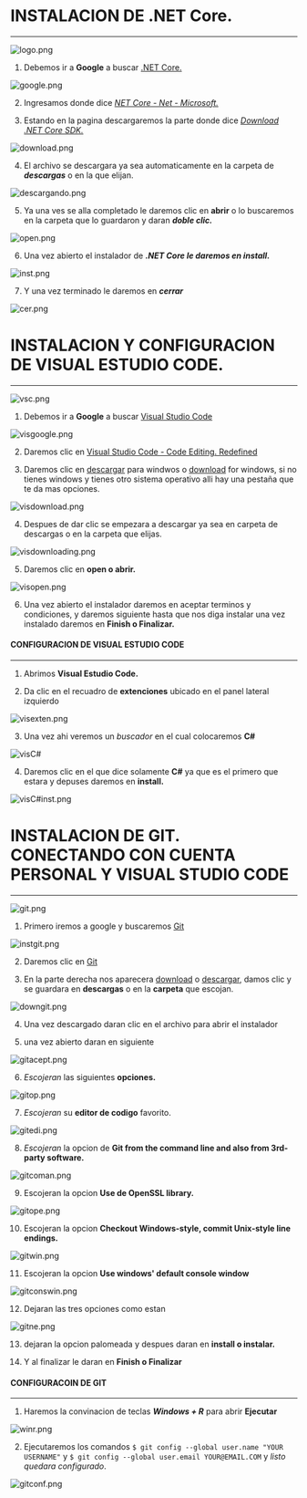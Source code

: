 # INSTALACION DE .NET Core.

---

![logo.png](https://github.com/CarlosGtzOf/TAREAS-POO/blob/master/images/logo.png)

1. Debemos ir a __Google__ a buscar [.NET Core.](https://www.google.com/search?q=.net+core&oq=.NET+Core&aqs=chrome.0.69i59j69i61j0l5.7108j0j4&sourceid=chrome&ie=UTF-8)

![google.png](https://github.com/CarlosGtzOf/TAREAS-POO/blob/master/images/google.png)

2. Ingresamos donde dice [_NET Core - Net - Microsoft._](https://dotnet.microsoft.com/download)

3. Estando en la pagina descargaremos la parte donde dice [_Download .NET Core SDK._](https://dotnet.microsoft.com/download/thank-you/dotnet-sdk-2.2.402-windows-x64-installer)

![download.png](https://github.com/CarlosGtzOf/TAREAS-POO/blob/master/images/download.png)

4. El archivo se descargara ya sea automaticamente en la carpeta de ***descargas*** o en la que elijan.

![descargando.png](https://github.com/CarlosGtzOf/TAREAS-POO/blob/master/images/descargado.png)

5. Ya una ves se alla completado le daremos clic en **abrir** o lo buscaremos en la carpeta que lo guardaron y daran ***doble clic.***

![open.png](https://github.com/CarlosGtzOf/TAREAS-POO/blob/master/images/open.png)

6. Una vez abierto el instalador de *__.NET Core le daremos en install.__*

![inst.png](https://github.com/CarlosGtzOf/TAREAS-POO/blob/master/images/inst.png)

7. Y una vez terminado le daremos en ***cerrar***

![cer.png](https://github.com/CarlosGtzOf/TAREAS-POO/blob/master/images/cer.png)

# INSTALACION Y CONFIGURACION DE VISUAL ESTUDIO CODE.

---

![vsc.png](https://github.com/CarlosGtzOf/TAREAS-POO/blob/master/images/vsc.png)

1. Debemos ir a __Google__ a buscar [Visual Studio Code](https://www.google.com/search?sxsrf=ACYBGNSRqQsIrRVbSlUU7rMppF_Aguf_5g%3A1568270754427&ei=oul5XbnTGcXV-gTvhKvYCg&q=Visual+Studio+Code&oq=Visual+Studio+Code&gs_l=psy-ab.3..35i39j0l3j0i67l2j0l4.1726.6689..7031...0.2..0.195.979.0j6......0....1..gws-wiz.......0i71j35i305i39j0i7i10i30j0i10.4axb79sRn8U&ved=0ahUKEwi5rOrp18rkAhXFqp4KHW_CCqsQ4dUDCAs&uact=5)

![visgoogle.png](https://github.com/CarlosGtzOf/TAREAS-POO/blob/master/images/visgoogle.png)

2. Daremos clic en [Visual Studio Code - Code Editing. Redefined](https://code.visualstudio.com/)

3. Daremos clic en [descargar](https://code.visualstudio.com/docs/?dv=win) para windwos o [download](https://code.visualstudio.com/docs/?dv=win) for windows, si no tienes windows y tienes otro sistema operativo alli hay una pestaña que te da mas opciones.

![visdownload.png](https://github.com/CarlosGtzOf/TAREAS-POO/blob/master/images/visdownload.png)

4. Despues de dar clic se empezara a descargar ya sea en carpeta de descargas o en la carpeta que elijas.

![visdownloading.png](https://github.com/CarlosGtzOf/TAREAS-POO/blob/master/images/visdownloading.png)

5. Daremos clic en __open o abrir.__

![visopen.png](https://github.com/CarlosGtzOf/TAREAS-POO/blob/master/images/visopen.png)

6. Una vez abierto el instalador daremos en aceptar terminos y condiciones, y daremos siguiente hasta que nos diga instalar una vez instalado daremos en __Finish o Finalizar.__

#### CONFIGURACION DE VISUAL ESTUDIO CODE

---

1. Abrimos __Visual Estudio Code.__

2. Da clic en el recuadro de __extenciones__ ubicado en el panel lateral izquierdo 

![visexten.png](https://github.com/CarlosGtzOf/TAREAS-POO/blob/master/images/visexten.png)

3. Una vez ahi veremos un _buscador_ en el cual colocaremos __C#__

![visC#](https://github.com/CarlosGtzOf/TAREAS-POO/blob/master/images/visC%23.png)

4. Daremos clic en el que dice solamente __C#__ ya que es el primero que estara y depuses daremos en __install.__

![visC#inst.png](https://github.com/CarlosGtzOf/TAREAS-POO/blob/master/images/visC%23Inst.png)



# INSTALACION DE GIT. CONECTANDO CON CUENTA PERSONAL Y VISUAL STUDIO CODE

---

![git.png](https://github.com/CarlosGtzOf/TAREAS-POO/blob/master/images/git.png)

1. Primero iremos a google y buscaremos [Git](https://github.com/FelixELM/POO/blob/master/Setup/Imagenes/git1.PNG)

![instgit.png](https://github.com/CarlosGtzOf/TAREAS-POO/blob/master/images/instgit.png)

2. Daremos clic en [Git](https://git-scm.com/)

3. En la parte derecha nos aparecera [download](https://git-scm.com/download/win) o [descargar](https://git-scm.com/download/win), damos clic y se guardara en __descargas__ o en la __carpeta__ que escojan.

![downgit.png](https://github.com/CarlosGtzOf/TAREAS-POO/blob/master/images/downgit.png)

4. Una vez descargado daran clic en el archivo para abrir el instalador 

5. una vez abierto daran en siguiente 

![gitacept.png](https://github.com/CarlosGtzOf/TAREAS-POO/blob/master/images/gitacept.png)

6. _Escojeran_ las siguientes __opciones.__

![gitop.png](https://github.com/CarlosGtzOf/TAREAS-POO/blob/master/images/gitop.png)

7. _Escojeran_ su __editor de codigo__ favorito.

![gitedi.png](https://github.com/CarlosGtzOf/TAREAS-POO/blob/master/images/gitedi.png)

8. _Escojeran_ la opcion de __Git from the command line and also from 3rd-party software.__

![gitcoman.png](https://github.com/CarlosGtzOf/TAREAS-POO/blob/master/images/gitcoman.png)

9. Escojeran la opcion __Use de OpenSSL library.__

![gitope.png](https://github.com/CarlosGtzOf/TAREAS-POO/blob/master/images/gitope.png)

10. Escojeran la opcion __Checkout Windows-style, commit Unix-style line endings.__

![gitwin.png](https://github.com/CarlosGtzOf/TAREAS-POO/blob/master/images/gitwin.png)

11. Escojeran la opcion __Use windows' default console window__

![gitconswin.png](https://github.com/CarlosGtzOf/TAREAS-POO/blob/master/images/gitconswin.png)

12. Dejaran las tres opciones como estan

![gitne.png](https://github.com/CarlosGtzOf/TAREAS-POO/blob/master/images/gitne.png)

13. dejaran la opcion palomeada y despues daran en __install o instalar.__

14. Y al finalizar le daran en __Finish o Finalizar__

#### CONFIGURACOIN DE GIT

---

1. Haremos la convinacion de teclas __*Windows + R*__ para abrir __Ejecutar__

![winr.png](https://github.com/CarlosGtzOf/TAREAS-POO/blob/master/images/winr.png)

2. Ejecutaremos los comandos `$ git config --global user.name "YOUR USERNAME"` y `$ git config --global user.email YOUR@EMAIL.COM` y _listo quedara configurado_.

![gitconf.png](https://github.com/CarlosGtzOf/TAREAS-POO/blob/master/images/gitconf.png)

